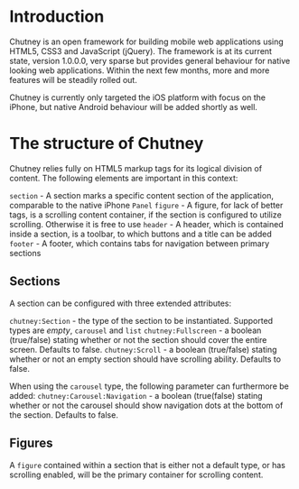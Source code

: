 # Introduction

Chutney is an open framework for building mobile web applications using HTML5, CSS3 and JavaScript (jQuery). The framework is at its current state, version 1.0.0.0, very sparse but provides general behaviour for native looking web applications. Within the next few months, more and more features will be steadily rolled out.

Chutney is currently only targeted the iOS platform with focus on the iPhone, but native Android behaviour will be added shortly as well.

# The structure of Chutney

Chutney relies fully on HTML5 markup tags for its logical division of content. The following elements are important in this context:

`section` - A section marks a specific content section of the application, comparable to the native iPhone `Panel`
`figure` - A figure, for lack of better tags, is a scrolling content container, if the section is configured to utilize scrolling. Otherwise it is free to use
`header` - A header, which is contained inside a section, is a toolbar, to which buttons and a title can be added
`footer` - A footer, which contains tabs for navigation between primary sections

## Sections

A section can be configured with three extended attributes:

`chutney:Section` - the type of the section to be instantiated. Supported types are _empty_, `carousel` and `list`
`chutney:Fullscreen` - a boolean (true/false) stating whether or not the section should cover the entire screen. Defaults to false.
`chutney:Scroll` - a boolean (true/false) stating whether or not an empty section should have scrolling ability. Defaults to false.

When using the `carousel` type, the following parameter can furthermore be added:
`chutney:Carousel:Navigation` - a boolean (true(false) stating whether or not the carousel should show navigation dots at the bottom of the section. Defaults to false.

## Figures

A `figure` contained within a section that is either not a default type, or has scrolling enabled, will be the primary container for scrolling content.